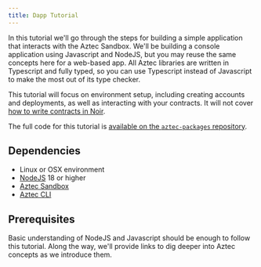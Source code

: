 ```yaml
---
title: Dapp Tutorial
---
```


In this tutorial we'll go through the steps for building a simple application that interacts with the Aztec Sandbox. We'll be building a console application using Javascript and NodeJS, but you may reuse the same concepts here for a web-based app. All Aztec libraries are written in Typescript and fully typed, so you can use Typescript instead of Javascript to make the most out of its type checker.

This tutorial will focus on environment setup, including creating accounts and deployments, as well as interacting with your contracts. It will not cover [how to write contracts in Noir](/aztec/aztec/concepts/smart_contracts/index.md).

The full code for this tutorial is [available on the `aztec-packages` repository](https://github.com/AztecProtocol/aztec-packages/blob/master/yarn-project/end-to-end/src/sample-dapp).

## Dependencies

- Linux or OSX environment
- [NodeJS](https://nodejs.org/) 18 or higher
- [Aztec Sandbox](/getting_started/getting_started)
- [Aztec CLI](/reference/reference/sandbox_reference)

## Prerequisites

Basic understanding of NodeJS and Javascript should be enough to follow this tutorial. Along the way, we'll provide links to dig deeper into Aztec concepts as we introduce them.
